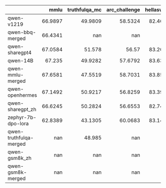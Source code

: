 |                        |     mmlu |   truthfulqa_mc |   arc_challenge |   hellaswag |   winogrande |      drop |     gsm8k |
|:-----------------------|---------:|----------------:|----------------:|------------:|-------------:|----------:|----------:|
| qwen-v1219             |  66.9897 |         49.9809 |         58.5324 |     82.4637 |      78.6109 | nan       | nan       |
| qwen-bbq-merged        |  66.4341 |        nan      |        nan      |    nan      |     nan      | nan       | nan       |
| qwen-sharegpt4         |  67.0584 |         51.578  |         56.57   |     83.2006 |      76.0852 |   6.40594 |  57.0129  |
| qwen-14B               |  67.235  |         49.9282 |         57.6792 |     83.6387 |      77.1113 |   5.86588 |  58.7566  |
| qwen-mmlu-merged       |  67.6581 |         47.5519 |         58.7031 |     83.8578 |      77.2691 |   5.32949 |  56.7096  |
| qwen-openhermes        |  67.1492 |         50.9217 |         56.8259 |     83.3997 |      76.1642 |   6.41254 | nan       |
| qwen-sharegpt_zh       |  66.6245 |         50.2824 |         56.6553 |     82.7425 |      77.5059 |   6.19883 |  56.0273  |
| zephyr-7b-dpo-lora     |  62.8389 |         43.1305 |         60.0683 |     83.1408 |      77.5848 |   4.80222 |  33.9651  |
| qwen-truthfulqa-merged | nan      |         48.985  |        nan      |    nan      |     nan      | nan       | nan       |
| qwen-gsm8k_zh          | nan      |        nan      |        nan      |    nan      |     nan      | nan       |  54.1319  |
| qwen-gsm8k-merged      | nan      |        nan      |        nan      |    nan      |     nan      | nan       |   1.06141 |
